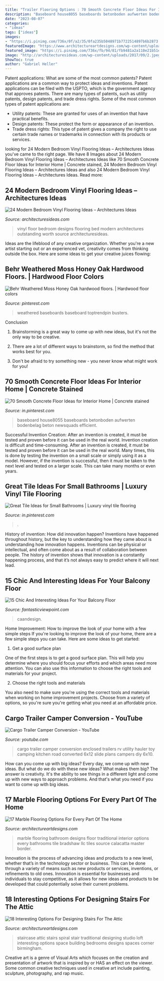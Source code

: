 ```yaml
---
title: "Trailer Flooring Options : 70 Smooth Concrete Floor Ideas For Interior Home"
description: "Baseboard house8055 baseboards betonboden aufwerten bodenbelag beton newsquads efficient"
date: "2023-08-07"
categories:
- "ideas"
tags: ["ideas"]
images:
- "https://i.pinimg.com/736x/0f/a2/35/0fa235b5048971b7722514897b6b2873.jpg"
featuredImage: "https://www.architectureartdesigns.com/wp-content/uploads/2015/11/1432.jpg"
featured_image: "https://i.pinimg.com/736x/fb/94/81/fb9481a2a110e21b51ef5af32331f5a1.jpg"
image: "http://architecturesideas.com/wp-content/uploads/2017/09/2.jpeg"
ShowToc: true
author: "Gabriel Heller"
---
```



Patent applications: What are some of the most common patents?
Patent applications are a common way to protect ideas and inventions. Patent applications can be filed with the USPTO, which is the government agency that approves patents. There are many types of patents, such as utility patents, design patents, and trade dress rights. Some of the most common types of patent applications are: 
- Utility patents: These are granted for uses of an invention that have practical benefits. 
- Design patents: These protect the form or appearance of an invention. 
- Trade dress rights: This type of patent gives a company the right to use certain trade names or trademarks in connection with its products or services.

	

		
looking for 24 Modern Bedroom Vinyl Flooring Ideas – Architectures Ideas you've came to the right page. We have 8 Images about 24 Modern Bedroom Vinyl Flooring Ideas – Architectures Ideas like 70 Smooth Concrete Floor Ideas for Interior Home | Concrete stained, 24 Modern Bedroom Vinyl Flooring Ideas – Architectures Ideas and also 24 Modern Bedroom Vinyl Flooring Ideas – Architectures Ideas. Read more:
		
    
## 24 Modern Bedroom Vinyl Flooring Ideas – Architectures Ideas

<img loading=lazy src="http://architecturesideas.com/wp-content/uploads/2017/09/2.jpeg" onerror="this.onerror=null;this.src='https://tse4.mm.bing.net/th?id=OIP.CGbokxuvIaug8JmoaLCuUgHaEU&amp;pid=15.1';" alt="24 Modern Bedroom Vinyl Flooring Ideas – Architectures Ideas">

_Source: architecturesideas.com_

>vinyl floor bedroom designs flooring bed modern architectures outstanding worth source architecturesideas. 

	

Ideas are the lifeblood of any creative organization. Whether you're a new artist starting out or an experienced vet, creativity comes from thinking outside the box. Here are some ideas to get your creative juices flowing: 

    
## Behr Weathered Moss Honey Oak Hardwood Floors. | Hardwood Floor Colors

<img loading=lazy src="https://i.pinimg.com/736x/32/c0/a7/32c0a71003c816293121a87f1009f416.jpg" onerror="this.onerror=null;this.src='https://tse4.mm.bing.net/th?id=OIP.k8kPPVsuzzFRfP0GcTvStwHaJ3&amp;pid=15.1';" alt="Behr Weathered Moss Honey Oak hardwood floors. | Hardwood floor colors">

_Source: pinterest.com_

>weathered baseboards baseboard toptrendpin busters. 

	

Conclusion
1. Brainstorming is a great way to come up with new ideas, but it's not the only way to be creative.
2. There are a lot of different ways to brainstorm, so find the method that works best for you.

3. Don't be afraid to try something new - you never know what might work for you!

    
## 70 Smooth Concrete Floor Ideas For Interior Home | Concrete Stained

<img loading=lazy src="https://i.pinimg.com/736x/0f/a2/35/0fa235b5048971b7722514897b6b2873.jpg" onerror="this.onerror=null;this.src='https://tse3.mm.bing.net/th?id=OIP.t1M860LHQHtbpsAJAwPLywHaJ4&amp;pid=15.1';" alt="70 Smooth Concrete Floor Ideas for Interior Home | Concrete stained">

_Source: in.pinterest.com_

>baseboard house8055 baseboards betonboden aufwerten bodenbelag beton newsquads efficient. 

	

Successful Invention Creation: After an invention is created, it must be tested and proven before it can be used in the real world.
Invention creation is difficult and time-consuming. After an invention is created, it must be tested and proven before it can be used in the real world. Many times, this is done by testing the invention on a small scale or simply using it as a model. However, if the invention is successful, then it must be taken to the next level and tested on a larger scale. This can take many months or even years.

    
## Great Tile Ideas For Small Bathrooms | Luxury Vinyl Tile Flooring

<img loading=lazy src="https://i.pinimg.com/736x/fb/94/81/fb9481a2a110e21b51ef5af32331f5a1.jpg" onerror="this.onerror=null;this.src='https://tse4.mm.bing.net/th?id=OIP.IflzCMC9kCmg-61T3alwMAHaKE&amp;pid=15.1';" alt="Great Tile Ideas for Small Bathrooms | Luxury vinyl tile flooring">

_Source: in.pinterest.com_

>. 

	

History of invention: How did innovation happen?
Inventions have happened throughout history, but the key to understanding how they came about is understanding how innovation happens. Inventions can be physical or intellectual, and often come about as a result of collaboration between people. The history of invention shows that innovation is a constantly happening process, and that it’s not always easy to predict where it will next lead.

    
## 15 Chic And Interesting Ideas For Your Balcony Floor

<img loading=lazy src="https://www.fantasticviewpoint.com/wp-content/uploads/2016/02/Apartment-in-Taiwan-06-634x951.jpg" onerror="this.onerror=null;this.src='https://tse2.mm.bing.net/th?id=OIP.S4SoPmxWZwDNvXF1bFDx_wHaLH&amp;pid=15.1';" alt="15 Chic And Interesting Ideas For Your Balcony Floor">

_Source: fantasticviewpoint.com_

>caandesign. 

	

Home Improvement: How to improve the look of your home with a few simple steps
If you're looking to improve the look of your home, there are a few simple steps you can take. Here are some ideas to get started:
1. Get a good surface plan

One of the first steps is to get a good surface plan. This will help you determine where you should focus your efforts and which areas need more attention. You can also use this information to choose the right tools and materials for your project.

2. Choose the right tools and materials

You also need to make sure you're using the correct tools and materials when working on home improvement projects. Choose from a variety of options, so you're sure you're getting what you need at an affordable price.


    
## Cargo Trailer Camper Conversion - YouTube

<img loading=lazy src="http://i.ytimg.com/vi/04wZvksZD6U/maxresdefault.jpg" onerror="this.onerror=null;this.src='https://tse4.mm.bing.net/th?id=OIP.CjBqURlEnwhUXiK3ZcIJNwHaEK&amp;pid=15.1';" alt="Cargo Trailer Camper Conversion - YouTube">

_Source: youtube.com_

>cargo trailer camper conversion enclosed trailers rv utility hauler toy camping kitchen road converted 6x12 slide plans campers diy 6x10. 

	

How can you come up with big ideas?
Every day, we come up with new ideas. But what do we do with these new ideas? What makes them big? The answer is creativity. It's the ability to see things in a different light and come up with new ways to approach problems. And that's what you need if you want to come up with big ideas.

    
## 17 Marble Flooring Options For Every Part Of The Home

<img loading=lazy src="https://www.architectureartdesigns.com/wp-content/uploads/2015/11/1432.jpg" onerror="this.onerror=null;this.src='https://tse2.mm.bing.net/th?id=OIP.DpIF4cWZ_ouwvQ5dBalB0AAAAA&amp;pid=15.1';" alt="17 Marble Flooring Options For Every Part Of The Home">

_Source: architectureartdesigns.com_

>marble flooring bathroom designs floor traditional interior options every bathrooms tile bradshaw llc tiles source calacatta master border. 

	

Innovation is the process of advancing ideas and products to a new level, whether that’s in the technology sector or business. This can be done through a variety of means such as new products or services, inventions, or refinements to old ones. Innovation is essential for businesses and individuals to stay competitive, as it allows for new ideas and products to be developed that could potentially solve their current problems.

    
## 18 Interesting Options For Designing Stairs For The Attic

<img loading=lazy src="http://www.architectureartdesigns.com/wp-content/uploads/2016/09/15-4.jpg" onerror="this.onerror=null;this.src='https://tse2.mm.bing.net/th?id=OIP.QxKloRF8rvnmmsQYbfwiKAHaLI&amp;pid=15.1';" alt="18 Interesting Options For Designing Stairs For The Attic">

_Source: architectureartdesigns.com_

>staircase attic stairs spiral stair traditional designing studio loft interesting options space building bedrooms designs spaces corner birmingham. 

	

Creative art is a genre of Visual Arts which focuses on the creation and presentation of artwork that is inspired by or HAS an effect on the viewer. Some common creative techniques used in creative art include painting, sculpture, photography, and rap music.

